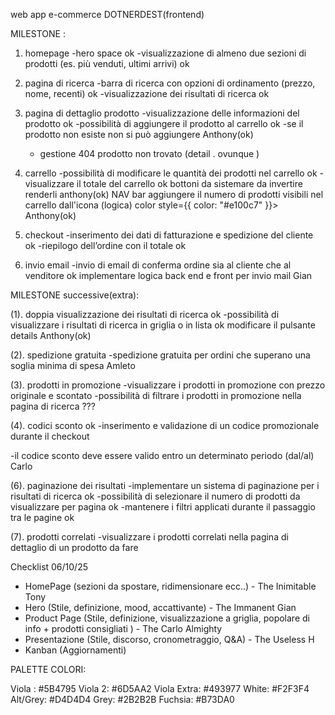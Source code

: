 web app e-commerce DOTNERDEST(frontend)

MILESTONE :

1. homepage
   -hero space ok
   -visualizzazione di almeno due sezioni di prodotti (es. più venduti, ultimi arrivi) ok

2. pagina di ricerca
   -barra di ricerca con opzioni di ordinamento (prezzo, nome, recenti) ok
   -visualizzazione dei risultati di ricerca ok

3. pagina di dettaglio prodotto
   -visualizzazione delle informazioni del prodotto ok
   -possibilità di aggiungere il prodotto al carrello ok
   -se il prodotto non esiste non si può aggiungere Anthony(ok)

   - gestione 404 prodotto non trovato (detail . ovunque )

4. carrello
   -possibilità di modificare le quantità dei prodotti nel carrello ok
   -visualizzare il totale del carrello ok
   bottoni da sistemare da invertire renderli anthony(ok)
   NAV bar aggiungere il numero di prodotti visibili nel carrello dall'icona (logica) color style={{ color: "#e100c7" }}> Anthony(ok)

5. checkout
   -inserimento dei dati di fatturazione e spedizione del cliente ok
   -riepilogo dell’ordine con il totale ok
6. invio email
   -invio di email di conferma ordine sia al cliente che al venditore ok
   implementare logica back end e front per invio mail Gian

MILESTONE successive(extra):

(1). doppia visualizzazione dei risultati di ricerca ok
-possibilità di visualizzare i risultati di ricerca in griglia o in lista ok
modificare il pulsante details Anthony(ok)

(2). spedizione gratuita
-spedizione gratuita per ordini che superano una soglia minima di spesa
Amleto

(3). prodotti in promozione
-visualizzare i prodotti in promozione con prezzo originale e scontato
-possibilità di filtrare i prodotti in promozione nella pagina di ricerca
???

(4). codici sconto ok
-inserimento e validazione di un codice promozionale durante il checkout

-il codice sconto deve essere valido entro un determinato periodo (dal/al) Carlo

(6). paginazione dei risultati
-implementare un sistema di paginazione per i risultati di ricerca
ok
-possibilità di selezionare il numero di prodotti da visualizzare per pagina
ok
-mantenere i filtri applicati durante il passaggio tra le pagine
ok

(7). prodotti correlati
-visualizzare i prodotti correlati nella pagina di dettaglio di un prodotto
da fare

Checklist 06/10/25

- HomePage (sezioni da spostare, ridimensionare ecc..) - The Inimitable Tony
- Hero (Stile, definizione, mood, accattivante) - The Immanent Gian
- Product Page (Stile, definizione, visualizzazione a griglia, popolare di info + prodotti consigliati ) - The Carlo Almighty
- Presentazione (Stile, discorso, cronometraggio, Q&A) - The Useless H
- Kanban (Aggiornamenti)

PALETTE COLORI:

Viola : #5B4795
Viola 2: #6D5AA2
Viola Extra: #493977
White: #F2F3F4
Alt/Grey: #D4D4D4
Grey: #2B2B2B
Fuchsia: #B73DA0
